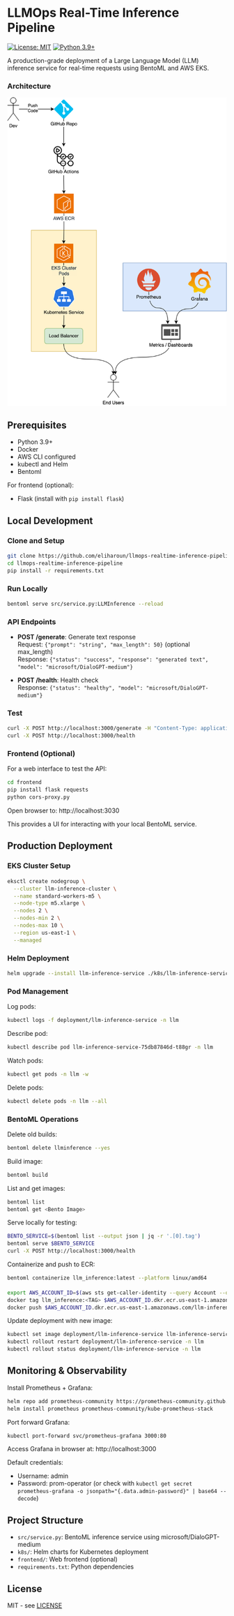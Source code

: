 # LLMOps Real-Time Inference Pipeline

[![License: MIT](https://img.shields.io/badge/License-MIT-yellow.svg)](https://opensource.org/licenses/MIT)
[![Python 3.9+](https://img.shields.io/badge/python-3.9+-blue.svg)](https://www.python.org/downloads/)

A production-grade deployment of a Large Language Model (LLM) inference service for real-time requests using BentoML and AWS EKS.

### Architecture

![Architecture](arch.png)

## Prerequisites

- Python 3.9+
- Docker
- AWS CLI configured
- kubectl and Helm
- Bentoml

For frontend (optional):
- Flask (install with `pip install flask`)

## Local Development

### Clone and Setup
```bash
git clone https://github.com/eliharoun/llmops-realtime-inference-pipeline.git
cd llmops-realtime-inference-pipeline
pip install -r requirements.txt
```

### Run Locally
```bash
bentoml serve src/service.py:LLMInference --reload
```

### API Endpoints
- **POST /generate**: Generate text response  
  Request: `{"prompt": "string", "max_length": 50}` (optional max_length)  
  Response: `{"status": "success", "response": "generated text", "model": "microsoft/DialoGPT-medium"}`

- **POST /health**: Health check  
  Response: `{"status": "healthy", "model": "microsoft/DialoGPT-medium"}`

### Test
```bash
curl -X POST http://localhost:3000/generate -H "Content-Type: application/json" -d '{"prompt": "Hello, how are you?"}'
curl -X POST http://localhost:3000/health
```

### Frontend (Optional)
For a web interface to test the API:
```bash
cd frontend
pip install flask requests
python cors-proxy.py
```

Open browser to: http://localhost:3030

This provides a UI for interacting with your local BentoML service.

## Production Deployment

### EKS Cluster Setup
```bash
eksctl create nodegroup \
  --cluster llm-inference-cluster \
  --name standard-workers-m5 \
  --node-type m5.xlarge \
  --nodes 2 \
  --nodes-min 2 \
  --nodes-max 10 \
  --region us-east-1 \
  --managed
```

### Helm Deployment
```bash
helm upgrade --install llm-inference-service ./k8s/llm-inference-service
```

### Pod Management

Log pods:
```bash
kubectl logs -f deployment/llm-inference-service -n llm
```

Describe pod:
```bash
kubectl describe pod llm-inference-service-75db87846d-t88gr -n llm
```

Watch pods:
```bash
kubectl get pods -n llm -w
```

Delete pods:
```bash
kubectl delete pods -n llm --all
```

### BentoML Operations

Delete old builds:
```bash
bentoml delete llminference --yes
```

Build image:
```bash
bentoml build
```

List and get images:
```bash
bentoml list
bentoml get <Bento Image>
```

Serve locally for testing:
```bash
BENTO_SERVICE=$(bentoml list --output json | jq -r '.[0].tag')
bentoml serve $BENTO_SERVICE
curl -X POST http://localhost:3000/health
```

Containerize and push to ECR:
```bash
bentoml containerize llm_inference:latest --platform linux/amd64

export AWS_ACCOUNT_ID=$(aws sts get-caller-identity --query Account --output text)
docker tag llm_inference:<TAG> $AWS_ACCOUNT_ID.dkr.ecr.us-east-1.amazonaws.com/llm-inference:latest
docker push $AWS_ACCOUNT_ID.dkr.ecr.us-east-1.amazonaws.com/llm-inference:latest
```

Update deployment with new image:
```bash
kubectl set image deployment/llm-inference-service llm-inference-service=546338373444.dkr.ecr.us-east-1.amazonaws.com/llm-inference:$NEW_TAG -n llm
kubectl rollout restart deployment/llm-inference-service -n llm
kubectl rollout status deployment/llm-inference-service -n llm
```

## Monitoring & Observability

Install Prometheus + Grafana:
```bash
helm repo add prometheus-community https://prometheus-community.github.io/helm-charts
helm install prometheus prometheus-community/kube-prometheus-stack
```

Port forward Grafana:
```bash
kubectl port-forward svc/prometheus-grafana 3000:80
```

Access Grafana in browser at: http://localhost:3000

Default credentials:
- Username: admin
- Password: prom-operator (or check with `kubectl get secret prometheus-grafana -o jsonpath="{.data.admin-password}" | base64 --decode`)

## Project Structure

- `src/service.py`: BentoML inference service using microsoft/DialoGPT-medium
- `k8s/`: Helm charts for Kubernetes deployment
- `frontend/`: Web frontend (optional)
- `requirements.txt`: Python dependencies

## License

MIT - see [LICENSE](LICENSE)
